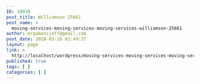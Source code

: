 ```yaml
---
ID: 10930
post_title: Williamson 25661
post_name: >
  moving-services-moving-services-moving-services-williamson-25661
author: mrgabonijeff@gmail.com
post_date: 2018-03-28 01:49:37
layout: page
link: >
  http://localhost/wordpress/moving-services-moving-services-moving-services-williamson-25661/
published: true
tags: [ ]
categories: [ ]
---
```

